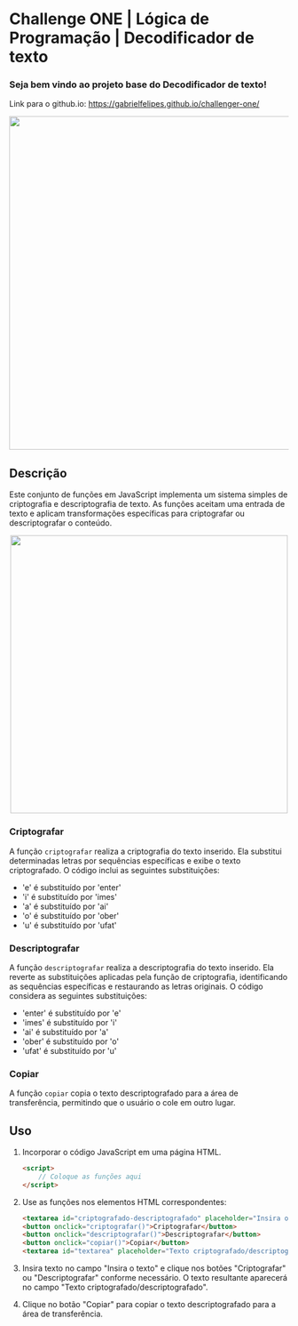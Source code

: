 # Challenge ONE | Lógica de Programação | Decodificador de texto
### Seja bem vindo ao projeto base do Decodificador de texto! 

Link para o github.io: https://gabrielfelipes.github.io/challenger-one/

<p align="center" >
     <img width="600" heigth="600" src="https://user-images.githubusercontent.com/91544872/157673876-2c51fc09-5bed-48c0-aad3-97fc7fa64d1d.png">
</p>

## Descrição

Este conjunto de funções em JavaScript implementa um sistema simples de criptografia e descriptografia de texto. As funções aceitam uma entrada de texto e aplicam transformações específicas para criptografar ou descriptografar o conteúdo.

<p align="center" >
  <a href="https://gabrielfelipes.github.io/challenger-one/"><img style="width: 500px;" src="https://github.com/GabrielFelipeS/challenger-one/assets/108304564/6761d44d-c901-4923-a4fb-04e5caede279"></img></a>
</p>

### Criptografar

A função `criptografar` realiza a criptografia do texto inserido. Ela substitui determinadas letras por sequências específicas e exibe o texto criptografado. O código inclui as seguintes substituições:

- 'e' é substituído por 'enter'
- 'i' é substituído por 'imes'
- 'a' é substituído por 'ai'
- 'o' é substituído por 'ober'
- 'u' é substituído por 'ufat'

### Descriptografar

A função `descriptografar` realiza a descriptografia do texto inserido. Ela reverte as substituições aplicadas pela função de criptografia, identificando as sequências específicas e restaurando as letras originais. O código considera as seguintes substituições:

- 'enter' é substituído por 'e'
- 'imes' é substituído por 'i'
- 'ai' é substituído por 'a'
- 'ober' é substituído por 'o'
- 'ufat' é substituído por 'u'

### Copiar

A função `copiar` copia o texto descriptografado para a área de transferência, permitindo que o usuário o cole em outro lugar.

## Uso

1. Incorporar o código JavaScript em uma página HTML.
   
    ```html
    <script>
        // Coloque as funções aqui
    </script>
    ```

2. Use as funções nos elementos HTML correspondentes:

    ```html
    <textarea id="criptografado-descriptografado" placeholder="Insira o texto"></textarea>
    <button onclick="criptografar()">Criptografar</button>
    <button onclick="descriptografar()">Descriptografar</button>
    <button onclick="copiar()">Copiar</button>
    <textarea id="textarea" placeholder="Texto criptografado/descriptografado"></textarea>
    ```

3. Insira texto no campo "Insira o texto" e clique nos botões "Criptografar" ou "Descriptografar" conforme necessário. O texto resultante aparecerá no campo "Texto criptografado/descriptografado".

4. Clique no botão "Copiar" para copiar o texto descriptografado para a área de transferência.

